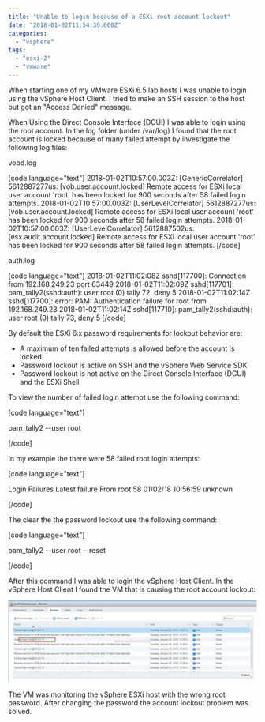 ```yaml
---
title: "Unable to login because of a ESXi root account lockout"
date: "2018-01-02T11:54:39.000Z"
categories: 
  - "vsphere"
tags: 
  - "esxi-2"
  - "vmware"
---
```


When starting one of my VMware ESXi 6.5 lab hosts I was unable to login using the vSphere Host Client. I tried to make an SSH session to the host but got an "Access Denied" message.

When Using the Direct Console Interface (DCUI) I was able to login using the root account. In the log folder (under /var/log) I found that the root account is locked because of many failed attempt by investigate the following log files:

vobd.log

\[code language="text"\] 2018-01-02T10:57:00.003Z: \[GenericCorrelator\] 5612887277us: \[vob.user.account.locked\] Remote access for ESXi local user account 'root' has been locked for 900 seconds after 58 failed login attempts. 2018-01-02T10:57:00.003Z: \[UserLevelCorrelator\] 5612887277us: \[vob.user.account.locked\] Remote access for ESXi local user account 'root' has been locked for 900 seconds after 58 failed login attempts. 2018-01-02T10:57:00.003Z: \[UserLevelCorrelator\] 5612887502us: \[esx.audit.account.locked\] Remote access for ESXi local user account 'root' has been locked for 900 seconds after 58 failed login attempts. \[/code\]

auth.log

\[code language="text"\] 2018-01-02T11:02:08Z sshd\[117700\]: Connection from 192.168.249.23 port 63449 2018-01-02T11:02:09Z sshd\[117701\]: pam\_tally2(sshd:auth): user root (0) tally 72, deny 5 2018-01-02T11:02:14Z sshd\[117700\]: error: PAM: Authentication failure for root from 192.168.249.23 2018-01-02T11:02:14Z sshd\[117710\]: pam\_tally2(sshd:auth): user root (0) tally 73, deny 5 \[/code\]

By default the ESXi 6.x password requirements for lockout behavior are:

- A maximum of ten failed attempts is allowed before the account is locked
- Password lockout is active on SSH and the vSphere Web Service SDK
- Password lockout is not active on the Direct Console Interface (DCUI) and the ESXi Shell

To view the number of failed login attempt use the following command:

\[code language="text"\]

pam\_tally2 --user root

\[/code\]

In my example the there were 58 failed root login attempts:

\[code language="text"\]

Login Failures Latest failure From root 58 01/02/18 10:56:59 unknown

\[/code\]

The clear the the password lockout use the following command:

\[code language="text"\]

pam\_tally2 --user root --reset

\[/code\]

After this command I was able to login the vSphere Host Client. In the vSphere Host Client I found the VM that is causing the root account lockout:

[![](images/1-1024x336.jpg)](https://www.ivobeerens.nl/wp-content/uploads/2018/01/1.jpg)

The VM was monitoring the vSphere ESXi host with the wrong root password. After changing the password the account lockout problem was solved.
